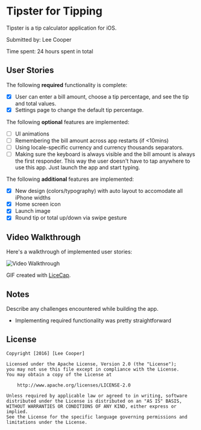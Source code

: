 # Tipster for Tipping

Tipster is a tip calculator application for iOS.

Submitted by: Lee Cooper

Time spent: 24 hours spent in total

## User Stories

The following **required** functionality is complete:

- [X] User can enter a bill amount, choose a tip percentage, and see the tip and total values.
- [X] Settings page to change the default tip percentage.

The following **optional** features are implemented:
- [ ] UI animations
- [ ] Remembering the bill amount across app restarts (if <10mins)
- [ ] Using locale-specific currency and currency thousands separators.
- [ ] Making sure the keyboard is always visible and the bill amount is always the first responder. This way the user doesn't have to tap anywhere to use this app. Just launch the app and start typing.

The following **additional** features are implemented:

- [X] New design (colors/typography) with auto layout to accomodate all iPhone widths
- [X] Home screen icon
- [X] Launch image
- [X] Round tip or total up/down via swipe gesture

## Video Walkthrough 

Here's a walkthrough of implemented user stories:

<img src='http://i.imgur.com/3fb7v2g.gif' title='Video Walkthrough' width='' alt='Video Walkthrough' />

GIF created with [LiceCap](http://www.cockos.com/licecap/).

## Notes

Describe any challenges encountered while building the app.

- Implementing required functionality was pretty straightforward

## License

    Copyright [2016] [Lee Cooper]

    Licensed under the Apache License, Version 2.0 (the "License");
    you may not use this file except in compliance with the License.
    You may obtain a copy of the License at

        http://www.apache.org/licenses/LICENSE-2.0

    Unless required by applicable law or agreed to in writing, software
    distributed under the License is distributed on an "AS IS" BASIS,
    WITHOUT WARRANTIES OR CONDITIONS OF ANY KIND, either express or implied.
    See the License for the specific language governing permissions and
    limitations under the License.
